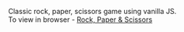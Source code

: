 Classic rock, paper, scissors game using vanilla JS.<br>
To view in browser - <a href="https://dhairyadwivedi.github.io/rock-paper-scissors/">Rock, Paper & Scissors</a>
